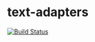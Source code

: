 # text-adapters

[![Build Status](https://travis-ci.org/KyoriPowered/text-adapters.svg?branch=master)](https://travis-ci.org/KyoriPowered/text-adapters)